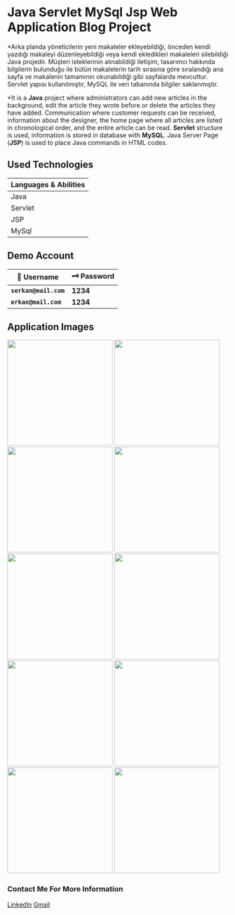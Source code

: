 # Java Servlet MySql Jsp Web Application Blog Project

*Arka planda yöneticilerin yeni makaleler ekleyebildiği, önceden kendi yazdığı makaleyi düzenleyebildiği veya kendi ekledikleri makaleleri silebildiği Java projedir. Müşteri isteklerinin alınabildiği iletişim, tasarımcı hakkında bilgilerin bulunduğu ile bütün makalelerin tarih sırasına göre sıralandığı ana sayfa ve makalenin tamamının okunabildiği gibi sayfalarda mevcuttur. Servlet yapısı kullanılmıştır, MySQL ile veri tabanında bilgiler saklanmıştır.

*It is a **Java** project where administrators can add new articles in the background, edit the article they wrote before or delete the articles they have added. Communication where customer requests can be received, information about the designer, the home page where all articles are listed in chronological order, and the entire article can be read. **Servlet** structure is used, information is stored in database with **MySQL**. Java Server Page (**JSP**) is used to place Java commands in HTML codes.

## Used Technologies
| Languages & Abilities |
|-----------------------|
|        Java           |
|       Servlet         |
|         JSP           |
|        MySql          |

## Demo Account
| :closed_lock_with_key: Username | :old_key: Password |
|----------|----------|
| **``serkan@mail.com``**| **1234**|
| **``erkan@mail.com``**| **1234**|

## Application Images
<p>
<a href="https://github.com/mertdumanlicse/Java-Servlet-MySql-Blog-Project/blob/main/images/1.jpg" target="_blank">
<img src="https://github.com/mertdumanlicse/Java-Servlet-MySql-Blog-Project/blob/main/images/1.jpg" width="240" style="max-width:100%;"></a>
  
<a href="https://github.com/mertdumanlicse/Java-Servlet-MySql-Blog-Project/blob/main/images/2.jpg" target="_blank">
<img src="https://github.com/mertdumanlicse/Java-Servlet-MySql-Blog-Project/blob/main/images/2.jpg" width="240" style="max-width:100%;"></a>
  
<a href="https://github.com/mertdumanlicse/Java-Servlet-MySql-Blog-Project/blob/main/images/3.jpg" target="_blank">
<img src="https://github.com/mertdumanlicse/Java-Servlet-MySql-Blog-Project/blob/main/images/3.jpg" width="240" style="max-width:100%;"></a>
  
<a href="https://github.com/mertdumanlicse/Java-Servlet-MySql-Blog-Project/blob/main/images/4.jpg" target="_blank">
<img src="https://github.com/mertdumanlicse/Java-Servlet-MySql-Blog-Project/blob/main/images/4.jpg" width="240" style="max-width:100%;"></a>
  
<a href="https://github.com/mertdumanlicse/Java-Servlet-MySql-Blog-Project/blob/main/images/5.jpg" target="_blank">
<img src="https://github.com/mertdumanlicse/Java-Servlet-MySql-Blog-Project/blob/main/images/5.jpg" width="240" style="max-width:100%;"></a>
  
<a href="https://github.com/mertdumanlicse/Java-Servlet-MySql-Blog-Project/blob/main/images/6.jpg" target="_blank">
<img src="https://github.com/mertdumanlicse/Java-Servlet-MySql-Blog-Project/blob/main/images/6.jpg" width="240" style="max-width:100%;"></a>
  
<a href="https://github.com/mertdumanlicse/Java-Servlet-MySql-Blog-Project/blob/main/images/7.jpg" target="_blank">
<img src="https://github.com/mertdumanlicse/Java-Servlet-MySql-Blog-Project/blob/main/images/7.jpg" width="240" style="max-width:100%;"></a>
  
<a href="https://github.com/mertdumanlicse/Java-Servlet-MySql-Blog-Project/blob/main/images/8.jpg" target="_blank">
<img src="https://github.com/mertdumanlicse/Java-Servlet-MySql-Blog-Project/blob/main/images/8.jpg" width="240" style="max-width:100%;"></a>
  
<a href="https://github.com/mertdumanlicse/Java-Servlet-MySql-Blog-Project/blob/main/images/9.jpg" target="_blank">
<img src="https://github.com/mertdumanlicse/Java-Servlet-MySql-Blog-Project/blob/main/images/9.jpg" width="240" style="max-width:100%;"></a>
  
<a href="https://github.com/mertdumanlicse/Java-Servlet-MySql-Blog-Project/blob/main/images/10.jpg" target="_blank">
<img src="https://github.com/mertdumanlicse/Java-Servlet-MySql-Blog-Project/blob/main/images/10.jpg" width="240" style="max-width:100%;"></a>

</p>
    
### Contact Me For More Information  

<a href="https://www.linkedin.com/in/mertdumanli" target="_blank">LinkedIn</a>
<a href="mailto:mertdumanli.cse@gmail.com" target="_blank">Gmail</a>
